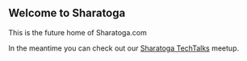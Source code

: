 ## Welcome to Sharatoga

This is the future home of Sharatoga.com 

In the meantime you can check out our <a href="http://www.sharatogatechtalks.com">Sharatoga TechTalks</a> meetup.
